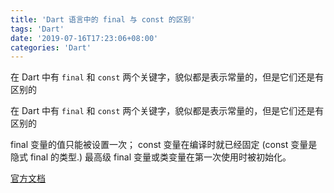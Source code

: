 ```yaml
---
title: 'Dart 语言中的 final 与 const 的区别'
tags: 'Dart'
date: '2019-07-16T17:23:06+08:00'
categories: 'Dart'
---
```


在 Dart 中有 `final` 和 `const` 两个关键字，貌似都是表示常量的，但是它们还是有区别的

<!--more-->


在 Dart 中有 `final` 和 `const` 两个关键字，貌似都是表示常量的，但是它们还是有区别的

final 变量的值只能被设置一次； const 变量在编译时就已经固定 (const 变量是隐式 final 的类型.) 最高级 final 变量或类变量在第一次使用时被初始化。

[官方文档](https://dart.dev/guides/language/language-tour#final-and-const)
